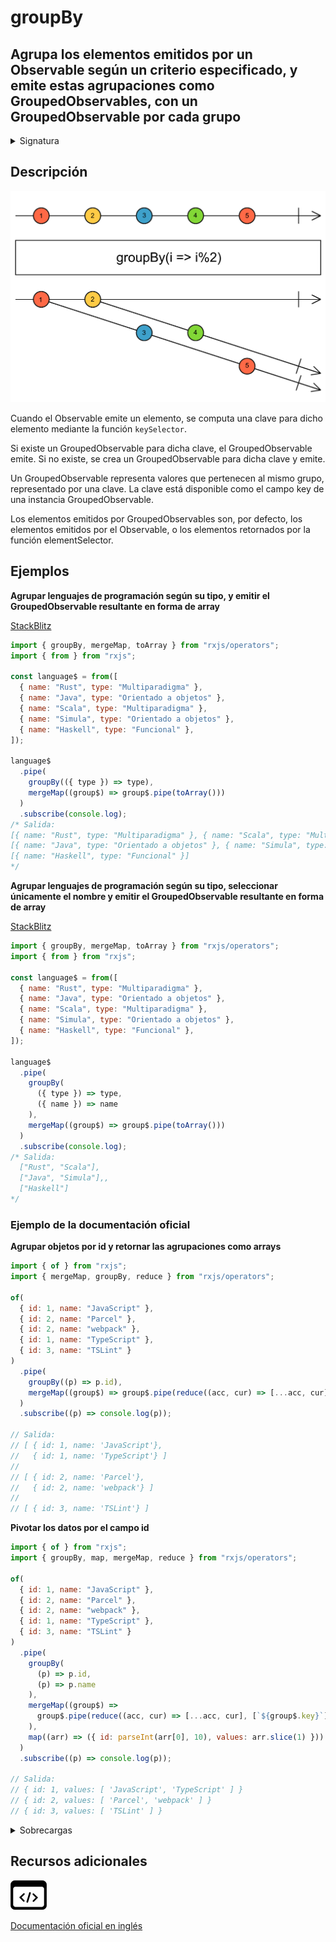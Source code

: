 # groupBy

<h2 class="subtitle">Agrupa los elementos emitidos por un Observable según un criterio especificado, y emite estas agrupaciones como GroupedObservables, con un GroupedObservable por cada grupo </h2>

<details>
<summary>Signatura</summary>

### Firma

`groupBy<T, K, R>(keySelector: (value: T) => K, elementSelector?: void | ((value: T) => R), durationSelector?: (grouped: GroupedObservable<K, R>) => Observable<any>, subjectSelector?: () => Subject<R>): OperatorFunction<T, GroupedObservable<K, R>>`

### Parámetros

<table>
<tr><td>keySelector</td><td>Una función que extrae la clave de cada elemento.</td></tr>
<tr><td>elementSelector</td><td>Opcional. El valor por defecto es <code>undefined</code>.
Una función que extrae el elemento a retornar de cada elemento emitido.</td></tr>
<tr><td>durationSelector</td><td>Opcional. El valor por defecto es <code>undefined</code>.
Una función que retorna un Observable que determina durante cuánto tiempo debe existir cada grupo.</td></tr>
<tr><td>subjectSelector</td><td>Opcional. El valor por defecto es <code>undefined</code>.
Tipo: <code>() => Subject</code>.</td></tr>
</table>

### Retorna

`OperatorFunction<T, GroupedObservable<K, R>>`: Un Observable que emite `GroupedObservables`, cada uno de los cuales pertenece a un único valor clave. Cada grupo emite los elementos del Observable que comparten el mismo valor clave.

</details>

## Descripción

<img src="assets/images/marble-diagrams/transformation/groupBy.png" alt="Diagrama de canicas del operador groupBy">

Cuando el Observable emite un elemento, se computa una clave para dicho elemento mediante la función `keySelector`.

Si existe un GroupedObservable para dicha clave, el GroupedObservable emite. Si no existe, se crea un GroupedObservable para dicha clave y emite.

Un GroupedObservable representa valores que pertenecen al mismo grupo, representado por una clave. La clave está disponible como el campo key de una instancia GroupedObservable.

Los elementos emitidos por GroupedObservables son, por defecto, los elementos emitidos por el Observable, o los elementos retornados por la función elementSelector.

## Ejemplos

**Agrupar lenguajes de programación según su tipo, y emitir el GroupedObservable resultante en forma de array**

<a target="_blank" href="https://stackblitz.com/edit/rxjs-groupby-1?file=index.ts">StackBlitz</a>

```javascript
import { groupBy, mergeMap, toArray } from "rxjs/operators";
import { from } from "rxjs";

const language$ = from([
  { name: "Rust", type: "Multiparadigma" },
  { name: "Java", type: "Orientado a objetos" },
  { name: "Scala", type: "Multiparadigma" },
  { name: "Simula", type: "Orientado a objetos" },
  { name: "Haskell", type: "Funcional" },
]);

language$
  .pipe(
    groupBy(({ type }) => type),
    mergeMap((group$) => group$.pipe(toArray()))
  )
  .subscribe(console.log);
/* Salida: 
[{ name: "Rust", type: "Multiparadigma" }, { name: "Scala", type: "Multiparadigma" }],
[{ name: "Java", type: "Orientado a objetos" }, { name: "Simula", type: "Orientado a objetos" }],
[{ name: "Haskell", type: "Funcional" }]
*/
```

**Agrupar lenguajes de programación según su tipo, seleccionar únicamente el nombre y emitir el GroupedObservable resultante en forma de array**

<a target="_blank" href="https://stackblitz.com/edit/rxjs-groupby-2?file=index.ts">StackBlitz</a>

```javascript
import { groupBy, mergeMap, toArray } from "rxjs/operators";
import { from } from "rxjs";

const language$ = from([
  { name: "Rust", type: "Multiparadigma" },
  { name: "Java", type: "Orientado a objetos" },
  { name: "Scala", type: "Multiparadigma" },
  { name: "Simula", type: "Orientado a objetos" },
  { name: "Haskell", type: "Funcional" },
]);

language$
  .pipe(
    groupBy(
      ({ type }) => type,
      ({ name }) => name
    ),
    mergeMap((group$) => group$.pipe(toArray()))
  )
  .subscribe(console.log);
/* Salida:
  ["Rust", "Scala"],
  ["Java", "Simula"],,
  ["Haskell"]
*/
```

### Ejemplo de la documentación oficial

**Agrupar objetos por id y retornar las agrupaciones como arrays**

```javascript
import { of } from "rxjs";
import { mergeMap, groupBy, reduce } from "rxjs/operators";

of(
  { id: 1, name: "JavaScript" },
  { id: 2, name: "Parcel" },
  { id: 2, name: "webpack" },
  { id: 1, name: "TypeScript" },
  { id: 3, name: "TSLint" }
)
  .pipe(
    groupBy((p) => p.id),
    mergeMap((group$) => group$.pipe(reduce((acc, cur) => [...acc, cur], [])))
  )
  .subscribe((p) => console.log(p));

// Salida:
// [ { id: 1, name: 'JavaScript'},
//   { id: 1, name: 'TypeScript'} ]
//
// [ { id: 2, name: 'Parcel'},
//   { id: 2, name: 'webpack'} ]
//
// [ { id: 3, name: 'TSLint'} ]
```

**Pivotar los datos por el campo id**

```javascript
import { of } from "rxjs";
import { groupBy, map, mergeMap, reduce } from "rxjs/operators";

of(
  { id: 1, name: "JavaScript" },
  { id: 2, name: "Parcel" },
  { id: 2, name: "webpack" },
  { id: 1, name: "TypeScript" },
  { id: 3, name: "TSLint" }
)
  .pipe(
    groupBy(
      (p) => p.id,
      (p) => p.name
    ),
    mergeMap((group$) =>
      group$.pipe(reduce((acc, cur) => [...acc, cur], [`${group$.key}`]))
    ),
    map((arr) => ({ id: parseInt(arr[0], 10), values: arr.slice(1) }))
  )
  .subscribe((p) => console.log(p));

// Salida:
// { id: 1, values: [ 'JavaScript', 'TypeScript' ] }
// { id: 2, values: [ 'Parcel', 'webpack' ] }
// { id: 3, values: [ 'TSLint' ] }
```

<details>
<summary>Sobrecargas</summary>
<div class="overload-container">

<div class="overload-section">

### Firma

`groupBy(keySelector: (value: T) => K): OperatorFunction<T, GroupedObservable<K, T>>`

### Parámetros

<table>
<tr><td>keySelector</td><td>Tipo: <code>(value: T) => K</code>.</td></tr>
</table>

### Retorna

`OperatorFunction<T, GroupedObservable<K, T>>`

</div>

<div class="overload-section">

### Firma

`groupBy(keySelector: (value: T) => K, elementSelector: void, durationSelector: (grouped: GroupedObservable<K, T>) => Observable<any>): OperatorFunction<T, GroupedObservable<K, T>>`

### Parámetros

<table>
<tr><td>keySelector</td><td>Tipo: <code>(value: T) => K</code>.</td></tr>
<tr><td>elementSelector</td><td>Tipo: <code>void</code>.</td></tr>
<tr><td>durationSelector</td><td>Tipo: <code>(grouped: GroupedObservable) => Observable</code>.</td></tr>
</table>

### Retorna

`OperatorFunction<T, GroupedObservable<K, T>>`

</div>

<div class="overload-section">

### Firma

`groupBy(keySelector: (value: T) => K, elementSelector?: (value: T) => R, durationSelector?: (grouped: GroupedObservable<K, R>) => Observable<any>): OperatorFunction<T, GroupedObservable<K, R>>`

### Parámetros

<table>
<tr><td>keySelector</td><td>Tipo: <code>(value: T) => K</code>.</td></tr>
<tr><td>elementSelector</td><td>Opcional. El valor por defecto es <code>undefined</code>.
Tipo: <code>(value: T) => R</code>.</td></tr>
<tr><td>durationSelector</td><td>Opcional. El valor por defecto es <code>undefined</code>.
Tipo: <code>(grouped: GroupedObservable) => Observable</code>.</td></tr>
</table>

### Retorna

`OperatorFunction<T, GroupedObservable<K, R>>`

</div>

<div class="overload-section">

### Firma

`groupBy(keySelector: (value: T) => K, elementSelector?: (value: T) => R, durationSelector?: (grouped: GroupedObservable<K, R>) => Observable<any>, subjectSelector?: () => Subject<R>): OperatorFunction<T, GroupedObservable<K, R>>`

### Parámetros

<table>
<tr><td>keySelector</td><td>Tipo: <code>(value: T) => K</code>.</td></tr>
<tr><td>elementSelector</td><td>Opcional. El valor por defecto es <code>undefined</code>.
Tipo: <code>(value: T) => R</code>.</td></tr>
<tr><td>durationSelector</td><td>Opcional. El valor por defecto es <code>undefined</code>.
Tipo: <code>(grouped: GroupedObservable) => Observable</code>.</td></tr>
<tr><td>subjectSelector</td><td>Opcional. El valor por defecto es <code>undefined</code>.
Tipo: <code>() => Subject</code>.</td></tr>
</table>

### Retorna

`OperatorFunction<T, GroupedObservable<K, R>>`

</div>

</div>
</details>

<div class="additional-section">

## Recursos adicionales

<a class="source-icon" target="_blank" href="https://github.com/ReactiveX/rxjs/blob/master/src/internal/operators/groupBy.ts">
<img src="assets/icons/source-code.png" alt="Source code">
</a>
</div>

<a target="_blank" href="https://rxjs.dev/api/operators/groupBy">Documentación oficial en inglés</a>
